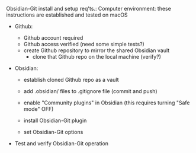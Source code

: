  Obsidian-Git install and setup req'ts.:
 Computer environment: these instructions are established and tested on macOS

  - Github:
	- Github account required
	- Github access verified (need some simple tests?)
	- create Github repository to mirror the shared Obsidian vault
	  - clone that Github repo on the local machine (verify?)

  - Obsidian:
    - establish cloned Github repo as a vault
	- add .obsidian/ files to .gitignore file (commit and push)
	
	- enable "Community plugins" in Obsidian
	  (this requires turning "Safe mode" OFF)
    - install Obsidian-Git plugin
	- set Obsidian-Git options
	
  - Test and verify Obsidian-Git operation
  
